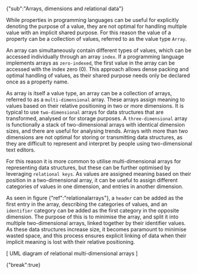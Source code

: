 {"sub":"Arrays, dimensions and relational data"}

<!--

https://developer.mozilla.org/en-US/docs/Web/JavaScript/Reference/Global_Objects/Array
https://developer.mozilla.org/en-US/docs/Learn/JavaScript/First_steps/Arrays

-->

While properties in programming languages can be useful for explicitly denoting the purpose of a value, they are not optimal for handling multiple value with an implicit shared purpose. For this reason the value of a property can be a collection of values, referred to as the value type `Array`.

An array can simultaneously contain different types of values, which can be accessed individually through an array `index`. If a programming language implements arrays as `zero-indexed`, the first value in the array can be accessed with the index zero (0). This approach allows dense packing and optimal handling of values, as their shared purpose needs only be declared once as a property name.

As array is itself a value type, an array can be a collection of arrays, referred to as a `multi-dimensional` array. These arrays assign meaning to values based on their relative positioning in two or more dimensions. It is typical to use `two-dimensional` arrays for data structures that are transformed, analysed or for storage purposes. A `three-dimensional` array is functionally a stack of two-dimensional arrays with identical dimension sizes, and there are useful for analysing trends. Arrays with more than two dimensions are not optimal for storing or transmitting data structures, as they are difficult to represent and interpret by people using two-dimensional text editors.

For this reason it is more common to utilise multi-dimensional arrays for representing data structures, but these can be further optimised by leveraging `relational keys`. As values are assigned meaning based on their position in a two-dimensional array, it can be useful to assign different categories of values in one dimension, and entries in another dimension.

As seen in figure {"ref":"relationalarrays"}, a `header` can be added as the first entry in the array, describing the categories of values, and an `identifier` category can be added as the first category in the opposite dimension. The purpose of this is to minimise the array, and split it into multiple two-dimensional arrays, linked together by their identifier values. As these data structures increase size, it becomes paramount to minimise wasted space, and this process ensures explicit linking of data when their implicit meaning is lost with their relative positioning.

[ UML diagram of relational multi-dimensional arrays ]

{"break":true}